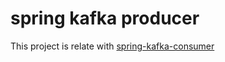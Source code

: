 # spring kafka producer

This project is relate with [spring-kafka-consumer](https://github.com/aphisiit/spring-kafka-consumer)